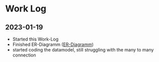 # Work Log
## 2023-01-19

- Started this Work-Log
- Finished ER-Diagramm ([ER-Diagramm](ER-Diagramm_NotesApp.png))
- started coding the datamodel, still struggling with the many to many connection